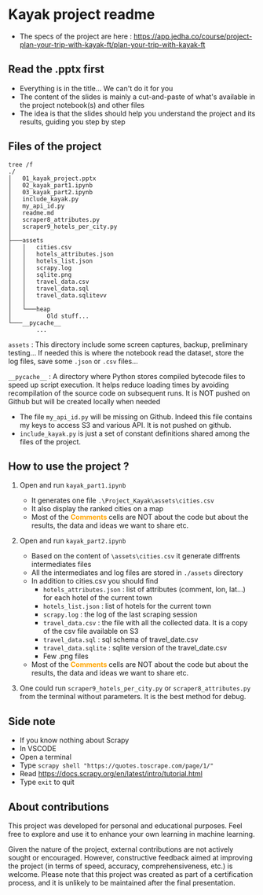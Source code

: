 # Kayak project readme

* The specs of the project are here : https://app.jedha.co/course/project-plan-your-trip-with-kayak-ft/plan-your-trip-with-kayak-ft

## Read the .pptx first
* Everything is in the title... We can't do it for you
* The content of the slides is mainly a cut-and-paste of what's available in the project notebook(s) and other files
* The idea is that the slides should help you understand the project and its results, guiding you step by step

## Files of the project 
```
tree /f
./
│   01_kayak_project.pptx
│   02_kayak_part1.ipynb
│   03_kayak_part2.ipynb
│   include_kayak.py
│   my_api_id.py
│   readme.md
│   scraper8_attributes.py
│   scraper9_hotels_per_city.py
│   
├───assets
│   │   cities.csv
│   │   hotels_attributes.json
│   │   hotels_list.json
│   │   scrapy.log
│   │   sqlite.png
│   │   travel_data.csv
│   │   travel_data.sql
│   │   travel_data.sqlitevv
│   │
│   └───heap
│          Old stuff... 
└───__pycache__
        ...
```

``assets`` : This directory include some screen captures, backup, preliminary testing... If needed this is where the notebook read the dataset, store the log files, save some ``.json`` or ``.csv`` files...

``__pycache__`` : A directory where Python stores compiled bytecode files to speed up script execution. It helps reduce loading times by avoiding recompilation of the source code on subsequent runs. It is NOT pushed on Github but will be created locally when needed

* The file ``my_api_id.py`` will be missing on Github. Indeed this file contains my keys to access S3 and various API. It is not pushed on github.
* ``include_kayak.py`` is just a set of constant definitions shared among the files of the project.

## How to use the project ?
1. Open and run ``kayak_part1.ipynb``
    * It generates one file `.\Project_Kayak\assets\cities.csv`
    * It also display the ranked cities on a map 
    * Most of the <span style="color:orange"><b>Comments </b></span> cells are NOT about the code but about the results, the data and ideas we want to share etc.

1. Open and run ``kayak_part2.ipynb``
    * Based on the content of `\assets\cities.csv` it generate diffrents intermediates files
    * All the intermediates and log files are stored in ``./assets`` directory
    * In addition to cities.csv you should find 
        * ``hotels_attributes.json`` : list of attributes (comment, lon, lat...) for each hotel of the current town
        * ``hotels_list.json`` : list of hotels for the current town
        * ``scrapy.log`` : the log of the last scraping session
        * ``travel_data.csv`` : the file with all the collected data. It is a copy of the csv file available on S3 
        * ``travel_data.sql`` : sql schema of travel_date.csv
        * ``travel_data.sqlite`` : sqlite version of the travel_date.csv 
        * Few .png files
    * Most of the <span style="color:orange"><b>Comments </b></span> cells are NOT about the code but about the results, the data and ideas we want to share etc.
1. One could run ``scraper9_hotels_per_city.py`` or ``scraper8_attributes.py`` from the terminal without parameters. It is the best method for debug.


## Side note
* If you know nothing about Scrapy 
* In VSCODE
* Open a terminal
* Type `scrapy shell "https://quotes.toscrape.com/page/1/"`
* Read https://docs.scrapy.org/en/latest/intro/tutorial.html
* Type ``exit`` to quit

## About contributions
This project was developed for personal and educational purposes. Feel free to explore and use it to enhance your own learning in machine learning.

Given the nature of the project, external contributions are not actively sought or encouraged. However, constructive feedback aimed at improving the project (in terms of speed, accuracy, comprehensiveness, etc.) is welcome. Please note that this project was created as part of a certification process, and it is unlikely to be maintained after the final presentation.
